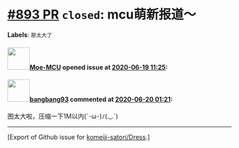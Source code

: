 # [\#893 PR](https://github.com/komeiji-satori/Dress/pull/893) `closed`: mcu萌新报道～
**Labels**: `那太大了`


#### <img src="https://avatars.githubusercontent.com/u/38366841?u=6304394a40fc8ad88c490eecca6042e1ad8b74c1&v=4" width="50">[Moe-MCU](https://github.com/Moe-MCU) opened issue at [2020-06-19 11:25](https://github.com/komeiji-satori/Dress/pull/893):



#### <img src="https://avatars.githubusercontent.com/u/3430784?v=4" width="50">[bangbang93](https://github.com/bangbang93) commented at [2020-06-20 01:21](https://github.com/komeiji-satori/Dress/pull/893#issuecomment-646914622):

图太大啦，压缩一下1M以内(´･ω･)ﾉ(._.`)


-------------------------------------------------------------------------------



[Export of Github issue for [komeiji-satori/Dress](https://github.com/komeiji-satori/Dress).]
